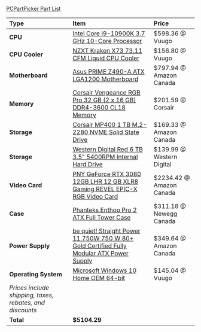 [PCPartPicker Part List](https://ca.pcpartpicker.com/list/JhvdGL)

Type|Item|Price
:----|:----|:----
**CPU** | [Intel Core i9-10900K 3.7 GHz 10-Core Processor](https://ca.pcpartpicker.com/product/cwFKHx/intel-core-i9-10900k-37-ghz-10-core-processor-bx8070110900k) | $598.36 @ Vuugo
**CPU Cooler** | [NZXT Kraken X73 73.11 CFM Liquid CPU Cooler](https://ca.pcpartpicker.com/product/vfVG3C/nzxt-kraken-x73-7311-cfm-liquid-cpu-cooler-rl-krx73-01) | $156.80 @ Vuugo
**Motherboard** | [Asus PRIME Z490-A ATX LGA1200 Motherboard](https://ca.pcpartpicker.com/product/4MK2FT/asus-prime-z490-a-atx-lga1200-motherboard-prime-z490-a) | $797.94 @ Amazon Canada
**Memory** | [Corsair Vengeance RGB Pro 32 GB (2 x 16 GB) DDR4-3600 CL18 Memory](https://ca.pcpartpicker.com/product/khmFf7/corsair-vengeance-rgb-pro-32-gb-2-x-16-gb-ddr4-3600-memory-cmw32gx4m2z3600c18) | $201.59 @ Corsair
**Storage** | [Corsair MP400 1 TB M.2-2280 NVME Solid State Drive](https://ca.pcpartpicker.com/product/PrkgXL/corsair-mp400-1-tb-m2-2280-nvme-solid-state-drive-cssd-f1000gbmp400) | $169.33 @ Amazon Canada
**Storage** | [Western Digital Red 6 TB 3.5" 5400RPM Internal Hard Drive](https://ca.pcpartpicker.com/product/GCNv6h/western-digital-red-6-tb-35-5400rpm-internal-hard-drive-wd60efax) | $139.99 @ Western Digital
**Video Card** | [PNY GeForce RTX 3080 12GB LHR 12 GB XLR8 Gaming REVEL EPIC-X RGB Video Card](https://ca.pcpartpicker.com/product/dRhFf7/pny-geforce-rtx-3080-12gb-lhr-12-gb-xlr8-gaming-revel-epic-x-rgb-video-card-vcg308012ltfxppb) | $2234.42 @ Amazon Canada
**Case** | [Phanteks Enthoo Pro 2 ATX Full Tower Case](https://ca.pcpartpicker.com/product/gQWBD3/phanteks-enthoo-pro-2-atx-full-tower-case-ph-es620ptg_dbk01) | $311.18 @ Newegg Canada
**Power Supply** | [be quiet! Straight Power 11 750W 750 W 80+ Gold Certified Fully Modular ATX Power Supply](https://ca.pcpartpicker.com/product/9htQzy/be-quiet-straight-power-11-750w-80-gold-certified-fully-modular-atx-power-supply-bn283) | $349.64 @ Amazon Canada
**Operating System** | [Microsoft Windows 10 Home OEM 64-bit](https://ca.pcpartpicker.com/product/wtgPxr/microsoft-os-kw900140) | $145.04 @ Vuugo
 | *Prices include shipping, taxes, rebates, and discounts* |
 | **Total** | **$5104.29**
